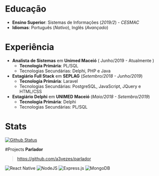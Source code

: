 #  Educação
 - **Ensino Superior**: Sistemas de Informações (_2019/2_) - *CESMAC*
-  **Idiomas**: Português (_*Nativo*_), Inglês (_*Avançado*_) 

# Experiência
-   **Analista de Sistemas**  em  **Unimed Maceió**  ( Junho/2019 - Atualmente )
    -   **Tecnologia Primária**: PL/SQL
    -   Tecnologias Secundárias: Delphi, PHP e Java
-   **Estagiário Full Stack**  em  **SEPLAG**  (_Setembro/2018 - Junho/2019_)
    -   **Tecnologia Primária**: Laravel
    -   Tecnologias Secundárias: PostgreSQL, JavaScript, JQuery e HTML/CSS
-   **Estagiário Delphi**  em  **UNIMED Maceió**  (_Maio/2018 - Setembro/2019_)
    -   **Tecnologia Primária**:  Delphi
    -   Tecnologias Secundárias: PL/SQL

 # Stats
[![Github Status](https://github-readme-stats.vercel.app/api?username=a3vezes&show_icons=true&title_color=333&icon_color=FFD900&text_color=9f9f9f&bg_color=f5f5f5)](https://github.com/a3vezes/a3vezes)

#Projects
**Parlador**
> https://github.com/a3vezes/parlador
<img alt="React Native" src="https://img.shields.io/badge/react_native%20-%2320232a.svg?&style=for-the-badge&logo=react&logoColor=%2361DAFB"/>
<img alt="NodeJS" src="https://img.shields.io/badge/node.js%20-%2343853D.svg?&style=for-the-badge&logo=node.js&logoColor=white"/>
<img alt="Express.js" src="https://img.shields.io/badge/express.js%20-%23404d59.svg?&style=for-the-badge"/>
<img alt="MongoDB" src ="https://img.shields.io/badge/MongoDB-%234ea94b.svg?&style=for-the-badge&logo=mongodb&logoColor=white"/>
